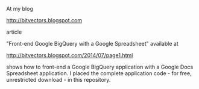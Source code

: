 At my blog

http://bitvectors.blogspot.com

article

"Front-end Google BigQuery with a Google Spreadsheet" available at

http://bitvectors.blogspot.com/2014/07/page1.html

shows how to front-end a Google BigQuery application with a Google Docs Spreadsheet application. I placed the complete application code - for free, unrestricted download - in this repository.
